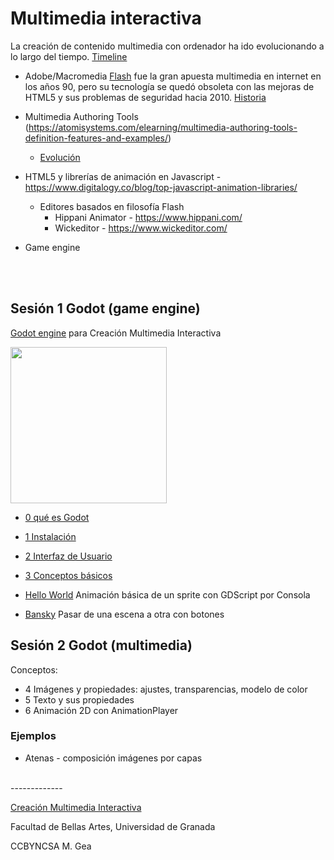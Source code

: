 # Multimedia interactiva 


La creación de contenido multimedia con ordenador ha ido evolucionando a lo largo del tiempo. [Timeline](https://mgea.github.io/content/resources/timeline.html)

- Adobe/Macromedia [Flash](https://www.hackaboss.com/blog/tecnologia-adobe-flash)  fue la gran apuesta multimedia en internet en los años 90, pero su tecnología se quedó obsoleta con las mejoras de HTML5 y sus problemas de seguridad hacia 2010. [Historia](https://www.youtube.com/watch?v=aaOihL8mvDM) 

- Multimedia Authoring Tools (https://atomisystems.com/elearning/multimedia-authoring-tools-definition-features-and-examples/)
  - [Evolución](https://mgea.github.io/content/resources/autoring_tools-flashcards.html) 
- HTML5 y librerías de animación en Javascript - https://www.digitalogy.co/blog/top-javascript-animation-libraries/
  - Editores basados en filosofía Flash 
    - Hippani Animator - https://www.hippani.com/
    - Wickeditor - https://www.wickeditor.com/
- Game engine  

<br> 
<br>


## Sesión 1 Godot (game engine) 

[Godot engine](https://godotengine.org/)  para Creación Multimedia Interactiva 

<img src="https://kidscancode.org/godot_recipes/3.x/img/godot3_logo.png" width="250px" />





* [0 qué es Godot](https://github.com/mgea/godot/wiki/Qu%C3%A9-es-Godot)

* [1 Instalación](https://github.com/mgea/godot/wiki/Instalaci%C3%B3n-de-Godot)

* [2 Interfaz de Usuario](https://github.com/mgea/godot/wiki/Editor)

* [3 Conceptos básicos](https://github.com/mgea/godot/wiki/Conceptos-b%C3%A1sicos)



 * [Hello World](hello_world) Animación básica de un sprite con  GDScript por Consola  
  
 * [Bansky](bansky) Pasar de una escena a otra con botones 
 


## Sesión 2 Godot (multimedia) 

Conceptos: 

* 4 Imágenes y propiedades: ajustes, transparencias, modelo de color
* 5 Texto y sus propiedades
* 6 Animación 2D con AnimationPlayer



### Ejemplos

* Atenas - composición imágenes por capas




<br>
-------------

[Creación Multimedia Interactiva](https://github.com/mgea/interart) 

Facultad de Bellas Artes, Universidad de Granada 

CCBYNCSA M. Gea 




